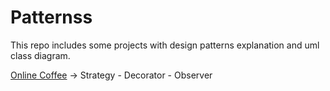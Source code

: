 # Patternss

This repo includes some projects with design patterns explanation and uml class diagram.

[Online Coffee](https://github.com/deryayildirimm/Patternss/tree/main/src/OnlineCoffee) -> Strategy - Decorator - Observer 
